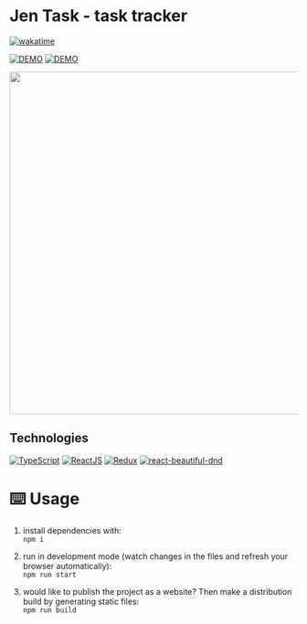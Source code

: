 # Jen Task - task tracker

[![wakatime](https://wakatime.com/badge/user/7f9aaba0-b5dd-4e0d-9f70-cd2b6ba680d1/project/018b1279-bfdb-44cb-a23e-61ec7de4560d.svg)](https://wakatime.com/badge/user/7f9aaba0-b5dd-4e0d-9f70-cd2b6ba680d1/project/018b1279-bfdb-44cb-a23e-61ec7de4560d)

[![DEMO](https://img.shields.io/badge/live%20demo-0073cf?style=for-the-badge&logoColor=white)](https://task.jenesei.ru/)
[![DEMO](https://img.shields.io/badge/TEST%20TASK-0073cf?style=for-the-badge&logoColor=white)](https://github.com/UptraderTestTask/Junior-frontend)

<img src="https://i4.imageban.ru/out/2023/10/09/d8396d89d69cbe7fa0fa5edd0c78c728.gif" width="600">

## Technologies
[![TypeScript](https://img.shields.io/badge/TypeScript-007ACC?style=for-the-badge&logo=typescript&logoColor=white)](https://www.typescriptlang.org)
[![ReactJS](https://img.shields.io/badge/React-20232A?style=for-the-badge&logo=react&logoColor=61DAFB)](https://reactjs.org)
[![Redux](https://img.shields.io/badge/Redux-593D88?style=for-the-badge&logo=redux&logoColor=white)](https://redux.js.org)
[![react-beautiful-dnd](https://img.shields.io/badge/react%20beautiful%20dnd-37d5d3?style=for-the-badge&logoColor=white)](https://github.com/atlassian/react-beautiful-dnd)

# ⌨️ Usage

1. install dependencies with:  
`npm i`

1. run in development mode (watch changes in the files and refresh your browser automatically):  
`npm run start`

1. would like to publish the project as a website? Then make a distribution build by generating static files:  
`npm run build`